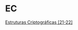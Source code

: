 # EC
[Estruturas Criptográficas [21-22]](https://paper.dropbox.com/doc/Estruturas-Criptograficas-20212022-4kilJ8e5cVqzlAIxKIV2w)

